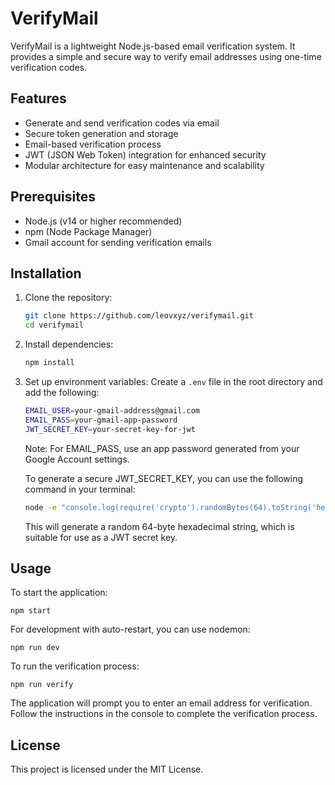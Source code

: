 # VerifyMail

VerifyMail is a lightweight Node.js-based email verification system. It provides a simple and secure way to verify email addresses using one-time verification codes.

## Features

- Generate and send verification codes via email
- Secure token generation and storage
- Email-based verification process
- JWT (JSON Web Token) integration for enhanced security
- Modular architecture for easy maintenance and scalability

## Prerequisites

- Node.js (v14 or higher recommended)
- npm (Node Package Manager)
- Gmail account for sending verification emails

## Installation

1. Clone the repository:
   ```bash
   git clone https://github.com/leovxyz/verifymail.git
   cd verifymail
   ```

2. Install dependencies:
   ```bash
   npm install
   ```

3. Set up environment variables:
   Create a `.env` file in the root directory and add the following:
   ```bash
   EMAIL_USER=your-gmail-address@gmail.com
   EMAIL_PASS=your-gmail-app-password
   JWT_SECRET_KEY=your-secret-key-for-jwt
   ```

   Note: For EMAIL_PASS, use an app password generated from your Google Account settings.

   To generate a secure JWT_SECRET_KEY, you can use the following command in your terminal:

   ```bash
   node -e "console.log(require('crypto').randomBytes(64).toString('hex'))"
   ```

   This will generate a random 64-byte hexadecimal string, which is suitable for use as a JWT secret key.

## Usage

To start the application:

```
npm start
```

For development with auto-restart, you can use nodemon:

```
npm run dev
```

To run the verification process:

```
npm run verify
```

The application will prompt you to enter an email address for verification. Follow the instructions in the console to complete the verification process.

## License

This project is licensed under the MIT License.
